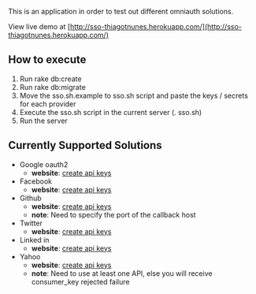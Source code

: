 This is an application in order to test out different omniauth solutions.

View live demo at [http://sso-thiagotnunes.herokuapp.com/](http://sso-thiagotnunes.herokuapp.com/)

## How to execute
1. Run rake db:create
2. Run rake db:migrate
3. Move the sso.sh.example to sso.sh script and paste the keys / secrets for each provider
4. Execute the sso.sh script in the current server (. sso.sh)
5. Run the server

## Currently Supported Solutions
* Google oauth2 
  * **website**: [create api keys](https://code.google.com/apis/console/)
* Facebook 
  * **website**: [create api keys](https://developers.facebook.com/apps)
* Github 
  * **website**: [create api keys](https://github.com/account/applications/new)
  * **note**: Need to specify the port of the callback host 
* Twitter 
  * **website**: [create api keys](https://dev.twitter.com/apps)
* Linked in 
  * **website**: [create api keys](https://www.linkedin.com/secure/developer)
* Yahoo
  * **website**: [create api keys](https://developer.apps.yahoo.com/projects)
  * **note**: Need to use at least one API, else you will receive consumer_key rejected failure
